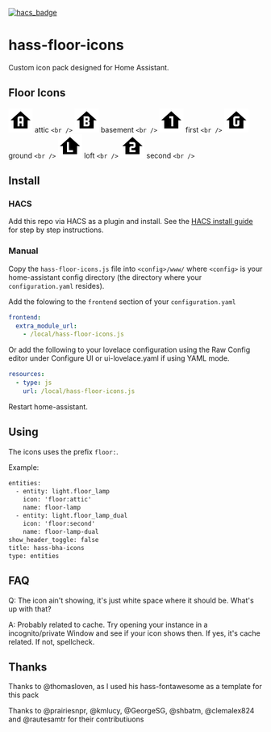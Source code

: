 [![hacs_badge](https://img.shields.io/badge/HACS-Custom-orange.svg)](https://github.com/hacs/integration)

# hass-floor-icons

Custom icon pack designed for Home Assistant.

## Floor Icons

![Preview](./svg/attic.svg) attic `<br />`
![Preview](./svg/basement.svg) basement `<br />`
![Preview](./svg/first.svg) first `<br />`
![Preview](./svg/ground.svg) ground `<br />`
![Preview](./svg/loft.svg) loft `<br />`
![Preview](./svg/second.svg) second `<br />`

## Install

### HACS

Add this repo via HACS as a plugin and install.  See the [HACS install guide](./HACS_INSTALL.md) for step by step instructions.

### Manual

Copy the `hass-floor-icons.js` file into `<config>/www/` where `<config>` is your home-assistant config directory (the directory where your `configuration.yaml` resides).

Add the folowing to the `frontend` section of your `configuration.yaml`

```yaml
frontend:
  extra_module_url:
    - /local/hass-floor-icons.js
```

Or add the following to your lovelace configuration using the Raw Config editor under Configure UI or ui-lovelace.yaml if using YAML mode.

```yaml
resources:
  - type: js
    url: /local/hass-floor-icons.js
```

Restart home-assistant.

## Using

The icons uses the prefix `floor:`.

Example:

```
entities:
  - entity: light.floor_lamp
    icon: 'floor:attic'
    name: floor-lamp
  - entity: light.floor_lamp_dual
    icon: 'floor:second'
    name: floor-lamp-dual
show_header_toggle: false
title: hass-bha-icons
type: entities
```

## FAQ

Q: The icon ain't showing, it's just white space where it should be. What's up with that?

A: Probably related to cache. Try opening your instance in a incognito/private Window and see if your icon shows then. If yes, it's cache related. If not, spellcheck.

## Thanks

Thanks to @thomasloven, as I used his hass-fontawesome as a template for this pack

Thanks to @prairiesnpr, @kmlucy, @GeorgeSG, @shbatm, @clemalex824 and @rautesamtr for their contributiuons
